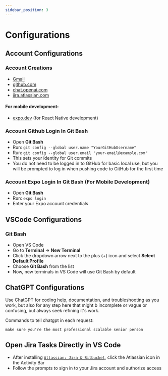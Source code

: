 ```yaml
---
sidebar_position: 3
---
```


# Configurations

## Account Configurations

### Account Creations

- [Gmail](https://accounts.google.com/signup)
- [github.com](https://github.com/signup)
- [chat.openai.com](https://chat.openai.com/signup)
- [jira.atlassian.com](https://id.atlassian.com/signup)

#### For mobile development:

- [expo.dev](https://expo.dev/signup) (for React Native development)

### Account Github Login In Git Bash

- Open **Git Bash**
- Run: `git config --global user.name "YourGitHubUsername"`
- Run: `git config --global user.email "your-email@example.com"`
- This sets your identity for Git commits
- You do not need to be logged in to GitHub for basic local use, but you will be prompted to log in when pushing code to GitHub for the first time

### Account Expo Login In Git Bash (For Mobile Development)

- Open **Git Bash**
- Run: `expo login`
- Enter your Expo account credentials

## VSCode Configurations

### Git Bash

- Open VS Code
- Go to **Terminal** → **New Terminal**
- Click the dropdown arrow next to the plus (+) icon and select **Select Default Profile**
- Choose **Git Bash** from the list
- Now, new terminals in VS Code will use Git Bash by default

## ChatGPT Configurations

Use ChatGPT for coding help, documentation, and troubleshooting as you work, but also for any step here that might b incomplete or vague or confusing, but always seek refining it's work.

Commands to tell chatgpt in each request:

```
make sure you're the most professional scalable senior person
```

## Open Jira Tasks Directly in VS Code

- After installing [`Atlassian: Jira & Bitbucket`](./installations#install-vscode-extensions), click the Atlassian icon in the Activity Bar
- Follow the prompts to sign in to your Jira account and authorize access
